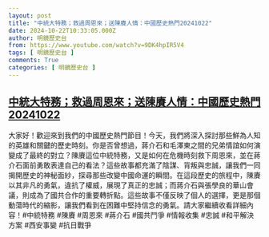 ```yaml
---
layout: post
title: "中統大特務；救過周恩來；送陳賡人情：中國歷史熱門20241022"
date: 2024-10-22T10:33:05.000Z
author: 明鏡歷史台
from: https://www.youtube.com/watch?v=9DK4hpIR5V4
tags: [ 明鏡歷史台 ]
comments: True
categories: [ 明鏡歷史台 ]
---
```

<!--1729593185000-->
[中統大特務；救過周恩來；送陳賡人情：中國歷史熱門20241022](https://www.youtube.com/watch?v=9DK4hpIR5V4)
------

<div>
大家好！歡迎來到我們的中國歷史熱門節目！今天，我們將深入探討那些鮮為人知的英雄和關鍵的歷史時刻。你是否曾想過，蔣介石和毛澤東之間的兄弟情誼如何演變成了最終的對立？陳賡這位中統特務，又是如何在危機時刻救下周恩來，並在蔣介石面前勇敢表達自己的看法？這些故事都充滿了陰謀、背叛與忠誠，讓我們一同揭開歷史的神秘面紗，探尋那些改變中國命運的瞬間。在這段歷史的旅程中，陳賡以其非凡的勇氣，違抗了權威，展現了真正的忠誠；而蔣介石與張學良的華山會議，則成為了國共合作的重要轉折點。這些故事不僅反映了個人的選擇，更是那個動蕩時代的縮影，讓我們看到在困難中堅持信念的勇氣。請大家繼續收看詳細內容！#中統特務 #陳賡 #周恩來 #蔣介石 #國共鬥爭 #情報收集 #忠誠 #和平解決方案 #西安事變 #抗日戰爭
</div>
